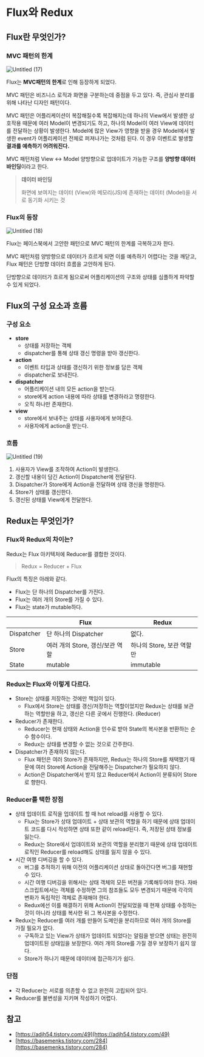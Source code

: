# Flux와 Redux

## Flux란 무엇인가?

### MVC 패턴의 한계

![Untitled (17)](https://user-images.githubusercontent.com/52737532/210342936-7d7f782f-d198-4914-9a94-6f8a6da78a6f.png)

Flux는 **MVC패턴의 한계**로 인해 등장하게 되었다. 

MVC 패턴은 비즈니스 로직과 화면을 구분하는데 중점을 두고 있다. 즉, 관심사 분리를 위해 나타난 디자인 패턴이다. 

MVC 패턴은 어플리케이션이 복잡해질수록 복잡해지는데 하나의 View에서 발생한 상호작용 때문에 여러 Model이 변경되기도 하고, 하나의 Model이 여러 View에 데이터를 전달하는 상황이 발생한다. Model에 많은 View가 영향을 받을 경우 Model에서 발생한 event가 어플리케이션 전체로 퍼져나가는 것처럼 된다. 이 경우 이벤트로 발생할 **결과를 예측하기 어려워진다.** 

MVC 패턴처럼 View ↔ Model 양방향으로 업데이트가 가능한 구조를 **양방향 데이터 바인딩**이라고 한다. 

> **데이터 바인딩**
> 
> 
> 화면에 보여지는 데이터 (View)와 메모리(JS)에 존재하는 데이터 (Model)을 서로 동기화 시키는 것 
> 

### Flux의 등장

![Untitled (18)](https://user-images.githubusercontent.com/52737532/210342974-b8d0e3b6-2265-4282-bda8-7dd92c47bf19.png)

Flux는 페이스북에서 고안한 패턴으로 MVC 패턴의 한계를 극복하고자 한다. 

MVC 패턴처럼 양방향으로 데이터가 흐르게 되면 이를 예측하기 어렵다는 것을 깨닫고, Flux 패턴은 단방향 데이터 흐름을 고안하게 된다. 

단방향으로 데이터가 흐르게 됨으로써 어플리케이션의 구조와 상태를 심플하게 파악할 수 있게 되었다. 

## Flux의 구성 요소과 흐름

### 구성 요소

- **store**
    - 상태를 저장하는 객체
    - dispatcher를 통해 상태 갱신 명령을 받아 갱신한다.
- **action**
    - 이벤트 타입과 상태를 갱신하기 위한 정보를 담은 객체
    - dispatcher로 보내진다.
- **dispatcher**
    - 어플리케이션 내의 모든 action을 받는다.
    - store에게 action 내용에 따라 상태를 변경하라고 명령한다.
    - 오직 하나만 존재한다.
- **view**
    - store에서 보내주는 상태를 사용자에게 보여준다.
    - 사용자에게 action을 받는다.

### 흐름

![Untitled (19)](https://user-images.githubusercontent.com/52737532/210343030-5d8966e1-873d-4a38-ad14-a2b27ecb291c.png)

1. 사용자가 View를 조작하여 Action이 발생한다. 
2. 갱신할 내용이 담긴 Action이 Dispatcher에 전달된다. 
3. Dispatcher가 Store에게 Action을 전달하며 상태 갱신을 명령한다. 
4. Store가 상태를 갱신한다. 
5. 갱신된 상태를 View에게 전달한다. 

## Redux는 무엇인가?

### Flux와 Redux의 차이는?

Redux는 Flux 아키텍처에 Reducer를 결합한 것이다. 

> Redux = Reducer  + Flux
> 

Flux의 특징은 아래와 같다. 

- Flux는 단 하나의 Dispatcher를 가진다.
- Flux는 여러 개의 Store를 가질 수 있다.
- Flux는 state가 mutable하다.

|  | Flux | Redux |
| --- | --- | --- |
| Dispatcher | 단 하나의 Dispatcher | 없다. |
| Store | 여러 개의 Store, 갱신/보관 역할 | 하나의 Store, 보관 역할만 |
| State | mutable | immutable |

### Redux는 Flux와 이렇게 다르다.

- Store는 상태를 저장하는 것에만 책임이 있다.
    - Flux에서 Store는 상태를 갱신/저장하는 역할이었지만 Redux는 상태를 보관하는 역할만을 하고, 갱신은 다른 곳에서 진행한다. (Reducer)
- Reducer가 존재한다.
    - Reducer는 현재 상태와 Action을 인수로 받아 State의 복사본을 반환하는 순수 함수이다.
    - Redux는 상태를 변경할 수 없는 것으로 간주한다.
- Dispatcher가 존재하지 않는다.
    - Flux 패턴은 여러 Store가 존재하지만, Redux는 하나의 Store를 채택했기 때문에 여러 Store에 Action을 전달해주는 Dispatcher가 필요하지 않다.
    - Action은 Dispatcher에서 받지 않고 Reducer에서 Action이 분류되어 Store로 향한다.

### Reducer를 택한 장점

- 상태 업데이트 로직을 업데이트 할 때 hot reload를 사용할 수 있다.
    - Flux는 Store가 상태 업데이트 + 상태 보관의 역할을 하기 때문에 상태 업데이트 코드를 다시 작성하면 상태 또한 같이 reload된다. 즉, 저장된 상태 정보를 잃는다.
    - Redux는 Store에서 업데이트와 보관의 역할을 분리했기 때문에 상태 업데이트 로직인 Reducer를 reload해도 상태를 잃지 않을 수 있다.
- 시간 여행 디버깅을 할 수 있다.
    - 버그를 추적하기 위해 이전의 어플리케이션 상태로 돌아간다면 버그를 재현할 수 있다.
    - 시간 여행 디버깅을 위해서는 상태 객체의 모든 버전을 기록해두어야 한다. 자바스크립트에서는 객체를 수정하면 그의 참조들도 모두 변경되기 때문에 각각의 변화가 독립적인 객체로 존재해야 한다.
    - Redux에선 이를 해결하기 위해 Action이 전달되었을 때 현재 상태를 수정하는 것이 아니라 상태를 복사한 뒤 그 복사본을 수정한다.
- Redux는 Reducer를 여러 개를 만들어 도메인을 분리하므로 여러 개의 Store를 가질 필요가 없다.
    - 구독하고 있는 View가 상태가 업데이트 되었다는 알림을 받으면 상태는 완전히 업데이트된 상태임을 보장한다. 여러 개의 Store를 가질 경우 보장하기 쉽지 않다.
    - Store가 하나기 때문에 데이터에 접근하기가 쉽다.

### 단점

- 각 Reducer는 서로를 의존할 수 없고 완전히 고립되어 있다.
- Reducer를 불변성을 지키며 작성하기 어렵다.

## 참고

- [https://adjh54.tistory.com/49](https://adjh54.tistory.com/49)
- [https://basemenks.tistory.com/284](https://basemenks.tistory.com/284)
